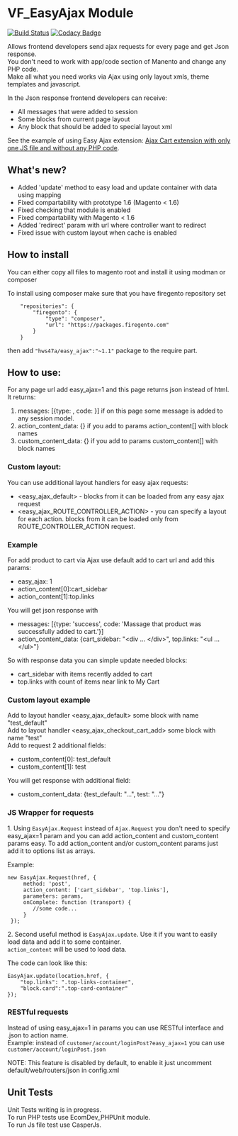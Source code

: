 # VF_EasyAjax Module

[![Build Status](https://travis-ci.org/hws47a/VF_EasyAjax.svg?branch=master)](https://travis-ci.org/hws47a/VF_EasyAjax)
[![Codacy Badge](https://api.codacy.com/project/badge/grade/293388b1fa664d6ab6f1bed025a963e0)](https://www.codacy.com/app/hws47a/VF_EasyAjax)

Allows frontend developers send ajax requests for every page and get Json response.  
You don't need to work with app/code section of Manento and change any PHP code.  
Make all what you need works via Ajax using only layout xmls, theme templates and javascript.  

In the Json response frontend developers can receive:
* All messages that were added to session
* Some blocks from current page layout
* Any block that should be added to special layout xml
  
See the example of using Easy Ajax extension: [Ajax Cart extension with only one JS file and without any PHP code](https://github.com/hws47a/VF_AjaxCart).  
  
## What's new?  
  
* Added 'update' method to easy load and update container with data using mapping
* Fixed compartability with prototype 1.6 (Magento < 1.6)
* Fixed checking that module is enabled
* Fixed compartability with Magento < 1.6
* Added 'redirect' param with url where controller want to redirect
* Fixed issue with custom layout when cache is enabled
  
## How to install

You can either copy all files to magento root and install it using modman or composer

To install using composer make sure that you have firegento repository set
```
    "repositories": {
        "firegento": {
            "type": "composer",
            "url": "https://packages.firegento.com"
        }
    }
```

then add `"hws47a/easy_ajax":"~1.1"` package to the require part.
  
## How to use:  
  
For any page url add easy_ajax=1 and this page returns json instead of html.  
It returns:  
1. messages: [{type: , code: }] if on this page some message is added to any session model.  
2. action_content_data: {} if you add to params action_content[] with block names  
3. custom_content_data: {} if you add to params custom_content[] with block names

### Custom layout:
You can use additional layout handlers for easy ajax requests:
* \<easy_ajax_default> - blocks from it can be loaded from any easy ajax request
* \<easy_ajax_ROUTE_CONTROLLER_ACTION> - you can specify a layout for each action. blocks from it can be loaded only from ROUTE_CONTROLLER_ACTION request.
  
### Example  
  
For add product to cart via Ajax use default add to cart url and add this params:  
* easy_ajax: 1  
* action_content[0]:cart_sidebar  
* action_content[1]:top.links  

You will get json response with 
* messages: [{type: 'success', code: 'Massage that product was successfully added to cart.'}]  
* action_content_data: {cart_sidebar: "\<div ... \</div>", top.links: "\<ul ... \</ul>"}  
  
So with response data you can simple update needed blocks: 
* cart_sidebar with items recently added to cart
* top.links with count of items near link to My Cart

### Custom layout example

Add to layout handler \<easy_ajax_default> some block with name "test_default"  
Add to layout handler \<easy_ajax_checkout_cart_add> some block with name "test"  
Add to request 2 additional fields:  
* custom_content[0]: test_default
* custom_content[1]: test

You will get response with additional field:
* custom_content_data: {test_default: "...", test: "..."}

### JS Wrapper for requests

1\. Using `EasyAjax.Request` instead of `Ajax.Request` you don't need to specify easy_ajax=1 param and you can add action_content and custom_content params easy.
To add action_content and/or custom_content params just add it to options list as arrays.  

Example:
```
new EasyAjax.Request(href, {
     method: 'post',
     action_content: ['cart_sidebar', 'top.links'],
     parameters: params,
     onComplete: function (transport) {
        //some code...
     }
 });
```

2\. Second useful method is `EasyAjax.update`. Use it if you want to easily load data and add it to some container.  
`action_content` will be used to load data.

The code can look like this:
```
EasyAjax.update(location.href, {
    "top.links": ".top-links-container",
    "block.card":".top-card-container"
});
```

### RESTful requests  
  
Instead of using easy_ajax=1 in params you can use RESTful interface and .json to action name.  
Example: instead of `customer/account/loginPost?easy_ajax=1` you can use `customer/account/loginPost.json`

NOTE: This feature is disabled by default, to enable it just uncomment default/web/routers/json in config.xml

## Unit Tests

Unit Tests writing is in progress.  
To run PHP tests use EcomDev_PHPUnit module.  
To run Js file test use CasperJs.  


